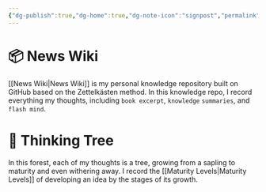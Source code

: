 ```yaml
---
{"dg-publish":true,"dg-home":true,"dg-note-icon":"signpost","permalink":"/Jopus News/","tags":["gardenEntry"],"dgPassFrontmatter":true,"noteIcon":"signpost","created":"","updated":""}
---
```



# 📦 News Wiki 

[[News Wiki\|News Wiki]] is my personal knowledge repository built on GitHub based on the Zettelkästen method. In this knowledge repo, I record everything my thoughts, including `book excerpt`, `knowledge` `summaries`, and `flash mind`.

# 🌲 Thinking Tree

In this forest, each of my thoughts is a tree, growing from a sapling to maturity and even withering away. I record the [[Maturity Levels\|Maturity Levels]] of developing an idea by the stages of its growth.


